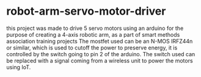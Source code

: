 # robot-arm-servo-motor-driver
this project was made to drive 5 servo motors using an arduino for the purpose of creating a 4-axis robotic arm, as a part of smart methods association training projects
    The mostfet used can be an N-MOS IRFZ44n or similar, which is used to cutoff the power to preserve energy, it is controlled by the switch going to pin 2  of the arduino.
    The switch used can be replaced with a signal coming from a wireless unit to power the motors using IoT.
